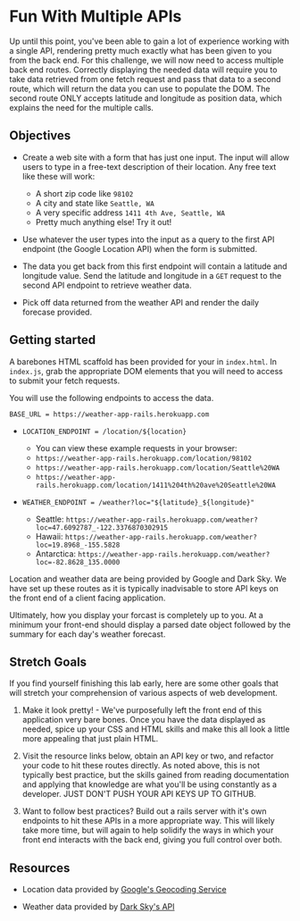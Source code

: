 # Fun With Multiple APIs

Up until this point, you've been able to gain a lot of experience working with a single API, rendering pretty much exactly what has been given to you from the back end. For this challenge, we will now need to access multiple back end routes. Correctly displaying the needed data will require you to take data retrieved from one fetch request and pass that data to a second route, which will return the data you can use to populate the DOM. The second route ONLY accepts latitude and longitude as position data, which explains the need for the multiple calls.

## Objectives

- Create a web site with a form that has just one input. The input will allow
users to type in a free-text description of their location. Any free text
like these will work:
  - A short zip code like `98102`
  - A city and state like `Seattle, WA`
  - A very specific address `1411 4th Ave, Seattle, WA`
  - Pretty much anything else! Try it out!

- Use whatever the user types into the input as a query to the first API endpoint (the Google Location API) when the form is submitted. 

- The data you get back from this first endpoint will contain a latitude and longitude value. Send the latitude and longitude in a `GET` request to the second API endpoint to retrieve weather data.

- Pick off data returned from the weather API and render the daily forecase provided.

## Getting started

A barebones HTML scaffold has been provided for your in `index.html`. In `index.js`, grab the appropriate DOM elements that you will need to access to submit your fetch requests.

You will use the following endpoints to access the data.

`BASE_URL = https://weather-app-rails.herokuapp.com`

* `LOCATION_ENDPOINT = /location/${location}`
  * You can view these example requests in your browser:
  * `https://weather-app-rails.herokuapp.com/location/98102`
  * `https://weather-app-rails.herokuapp.com/location/Seattle%20WA`
  * `https://weather-app-rails.herokuapp.com/location/1411%204th%20ave%20Seattle%20WA`

* `WEATHER_ENDPOINT = /weather?loc="${latitude}_${longitude}"`
  * Seattle: `https://weather-app-rails.herokuapp.com/weather?loc=47.6092787_-122.3376870302915`
  * Hawaii: `https://weather-app-rails.herokuapp.com/weather?loc=19.8968_-155.5828`
  * Antarctica: `https://weather-app-rails.herokuapp.com/weather?loc=-82.8628_135.0000`

Location and weather data are being provided by Google and Dark Sky. We have
set up these routes as it is typically inadvisable to store API keys on the
front end of a client facing application.

Ultimately, how you display your forcast is completely up to you. At a
minimum your front-end should display a parsed date object followed by the
summary for each day's weather forecast.

## Stretch Goals

If you find yourself finishing this lab early, here are some other goals that will stretch your comprehension of various aspects of web development.

1. Make it look pretty! - We've purposefully left the front end of this application very bare bones. Once you have the data displayed as needed, spice up your CSS and HTML skills and make this all look a little more appealing that just plain HTML.

2. Visit the resource links below, obtain an API key or two, and refactor your code to hit these routes directly. As noted above, this is not typically best practice, but the skills gained from reading documentation and applying that knowledge are what you'll be using constantly as a developer. JUST DON'T PUSH YOUR API KEYS UP TO GITHUB.

3. Want to follow best practices? Build out a rails server with it's own endpoints to hit these APIs in a more appropriate way. This will likely take more time, but will again to help solidify the ways in which your front end interacts with the back end, giving you full control over both.

## Resources

- Location data provided by [Google's Geocoding Service](https://developers.google.com/maps/documentation/javascript/geocoding)

- Weather data provided by [Dark Sky's API](https://darksky.net/dev/docs)
